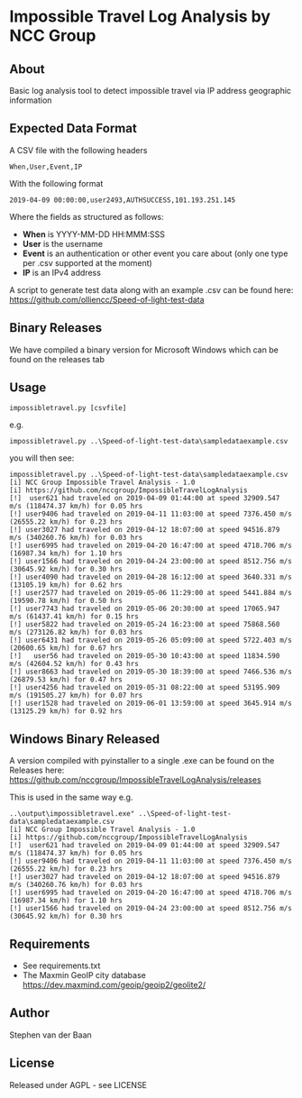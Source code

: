 # Impossible Travel Log Analysis by NCC Group

## About
Basic log analysis tool to detect impossible travel via IP address geographic information

## Expected Data Format
A CSV file with the following headers
```
When,User,Event,IP
```

With the following format
```
2019-04-09 00:00:00,user2493,AUTHSUCCESS,101.193.251.145
```

Where the fields as structured as follows:
* **When** is YYYY-MM-DD HH:MMM:SSS
* **User** is the username
* **Event** is an authentication or other event you care about (only one type per .csv supported at the moment)
* **IP** is an IPv4 address

A script to generate test data along with an example .csv can be found here:
https://github.com/olliencc/Speed-of-light-test-data

## Binary Releases
We have compiled a binary version for Microsoft Windows which can be found on the releases tab

## Usage
```
impossibletravel.py [csvfile]
```

e.g.
```
impossibletravel.py ..\Speed-of-light-test-data\sampledataexample.csv
```

you will then see:
```
impossibletravel.py ..\Speed-of-light-test-data\sampledataexample.csv
[i] NCC Group Impossible Travel Analysis - 1.0
[i] https://github.com/nccgroup/ImpossibleTravelLogAnalysis
[!]  user621 had traveled on 2019-04-09 01:44:00 at speed 32909.547 m/s (118474.37 km/h) for 0.05 hrs
[!] user9406 had traveled on 2019-04-11 11:03:00 at speed 7376.450 m/s (26555.22 km/h) for 0.23 hrs
[!] user3027 had traveled on 2019-04-12 18:07:00 at speed 94516.879 m/s (340260.76 km/h) for 0.03 hrs
[!] user6995 had traveled on 2019-04-20 16:47:00 at speed 4718.706 m/s (16987.34 km/h) for 1.10 hrs
[!] user1566 had traveled on 2019-04-24 23:00:00 at speed 8512.756 m/s (30645.92 km/h) for 0.30 hrs
[!] user4090 had traveled on 2019-04-28 16:12:00 at speed 3640.331 m/s (13105.19 km/h) for 0.62 hrs
[!] user2577 had traveled on 2019-05-06 11:29:00 at speed 5441.884 m/s (19590.78 km/h) for 0.50 hrs
[!] user7743 had traveled on 2019-05-06 20:30:00 at speed 17065.947 m/s (61437.41 km/h) for 0.15 hrs
[!] user5822 had traveled on 2019-05-24 16:23:00 at speed 75868.560 m/s (273126.82 km/h) for 0.03 hrs
[!] user6431 had traveled on 2019-05-26 05:09:00 at speed 5722.403 m/s (20600.65 km/h) for 0.67 hrs
[!]   user56 had traveled on 2019-05-30 10:43:00 at speed 11834.590 m/s (42604.52 km/h) for 0.43 hrs
[!] user8663 had traveled on 2019-05-30 18:39:00 at speed 7466.536 m/s (26879.53 km/h) for 0.47 hrs
[!] user4256 had traveled on 2019-05-31 08:22:00 at speed 53195.909 m/s (191505.27 km/h) for 0.07 hrs
[!] user1528 had traveled on 2019-06-01 13:59:00 at speed 3645.914 m/s (13125.29 km/h) for 0.92 hrs
```

## Windows Binary Released
A version compiled with pyinstaller to a single .exe can be found on the Releases here:
https://github.com/nccgroup/ImpossibleTravelLogAnalysis/releases

This is used in the same way e.g.
```
..\output\impossibletravel.exe" ..\Speed-of-light-test-data\sampledataexample.csv
[i] NCC Group Impossible Travel Analysis - 1.0
[i] https://github.com/nccgroup/ImpossibleTravelLogAnalysis
[!]  user621 had traveled on 2019-04-09 01:44:00 at speed 32909.547 m/s (118474.37 km/h) for 0.05 hrs
[!] user9406 had traveled on 2019-04-11 11:03:00 at speed 7376.450 m/s (26555.22 km/h) for 0.23 hrs
[!] user3027 had traveled on 2019-04-12 18:07:00 at speed 94516.879 m/s (340260.76 km/h) for 0.03 hrs
[!] user6995 had traveled on 2019-04-20 16:47:00 at speed 4718.706 m/s (16987.34 km/h) for 1.10 hrs
[!] user1566 had traveled on 2019-04-24 23:00:00 at speed 8512.756 m/s (30645.92 km/h) for 0.30 hrs
```

## Requirements
* See requirements.txt
* The Maxmin GeoIP city database https://dev.maxmind.com/geoip/geoip2/geolite2/

## Author
Stephen van der Baan

## License
Released under AGPL - see LICENSE